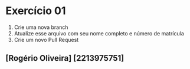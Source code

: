 # Exercício 01

1. Crie uma nova branch
2. Atualize esse arquivo com seu nome completo e número de matrícula
2. Crie um novo Pull Request

## [Rogério Oliveira] [2213975751]
